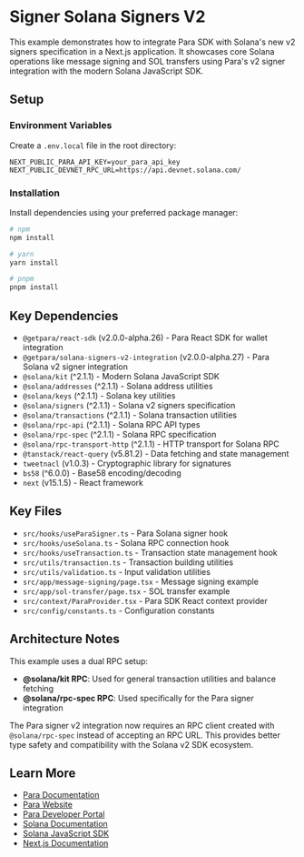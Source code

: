 # Signer Solana Signers V2

This example demonstrates how to integrate Para SDK with Solana's new v2 signers specification in a Next.js application. It showcases core Solana operations like message signing and SOL transfers using Para's v2 signer integration with the modern Solana JavaScript SDK.

## Setup

### Environment Variables

Create a `.env.local` file in the root directory:

```env
NEXT_PUBLIC_PARA_API_KEY=your_para_api_key
NEXT_PUBLIC_DEVNET_RPC_URL=https://api.devnet.solana.com/
```

### Installation

Install dependencies using your preferred package manager:

```bash
# npm
npm install

# yarn
yarn install

# pnpm
pnpm install
```

## Key Dependencies

- `@getpara/react-sdk` (v2.0.0-alpha.26) - Para React SDK for wallet integration
- `@getpara/solana-signers-v2-integration` (v2.0.0-alpha.27) - Para Solana v2 signer integration
- `@solana/kit` (^2.1.1) - Modern Solana JavaScript SDK
- `@solana/addresses` (^2.1.1) - Solana address utilities
- `@solana/keys` (^2.1.1) - Solana key utilities
- `@solana/signers` (^2.1.1) - Solana v2 signers specification
- `@solana/transactions` (^2.1.1) - Solana transaction utilities
- `@solana/rpc-api` (^2.1.1) - Solana RPC API types
- `@solana/rpc-spec` (^2.1.1) - Solana RPC specification
- `@solana/rpc-transport-http` (^2.1.1) - HTTP transport for Solana RPC
- `@tanstack/react-query` (v5.81.2) - Data fetching and state management
- `tweetnacl` (v1.0.3) - Cryptographic library for signatures
- `bs58` (^6.0.0) - Base58 encoding/decoding
- `next` (v15.1.5) - React framework

## Key Files

- `src/hooks/useParaSigner.ts` - Para Solana signer hook
- `src/hooks/useSolana.ts` - Solana RPC connection hook
- `src/hooks/useTransaction.ts` - Transaction state management hook
- `src/utils/transaction.ts` - Transaction building utilities
- `src/utils/validation.ts` - Input validation utilities
- `src/app/message-signing/page.tsx` - Message signing example
- `src/app/sol-transfer/page.tsx` - SOL transfer example
- `src/context/ParaProvider.tsx` - Para SDK React context provider
- `src/config/constants.ts` - Configuration constants

## Architecture Notes

This example uses a dual RPC setup:
- **@solana/kit RPC**: Used for general transaction utilities and balance fetching
- **@solana/rpc-spec RPC**: Used specifically for the Para signer integration

The Para signer v2 integration now requires an RPC client created with `@solana/rpc-spec` instead of accepting an RPC URL. This provides better type safety and compatibility with the Solana v2 SDK ecosystem.

## Learn More

- [Para Documentation](https://docs.getpara.com)
- [Para Website](https://getpara.com)
- [Para Developer Portal](https://developer.getpara.com)
- [Solana Documentation](https://docs.solana.com/)
- [Solana JavaScript SDK](https://github.com/solana-labs/solana-web3.js)
- [Next.js Documentation](https://nextjs.org/docs)
